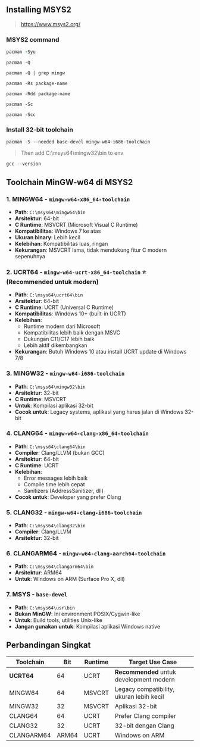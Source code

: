 ## Installing MSYS2

>https://www.msys2.org/

### MSYS2 command


```for updating MSYS2
pacman -Syu
```

```List all installed packages
pacman -Q
```

```List installed packages matching a pattern
pacman -Q | grep mingw
```

```Remove a package and its dependencies (not required by others)
pacman -Rs package-name
```

```Remove a package forcefully (be careful)
pacman -Rdd package-name
```

```Clean package cache (free up space)
pacman -Sc
```

```Clean all cache
pacman -Scc
```

### Install 32-bit toolchain
```
pacman -S --needed base-devel mingw-w64-i686-toolchain
```
>Then add C:\msys64\mingw32\bin to env
```to verify installation
gcc --version
```

## Toolchain MinGW-w64 di MSYS2

### 1. **MINGW64** - `mingw-w64-x86_64-toolchain`
- **Path**: `C:\msys64\mingw64\bin`
- **Arsitektur**: 64-bit
- **C Runtime**: MSVCRT (Microsoft Visual C Runtime)
- **Kompatibilitas**: Windows 7 ke atas
- **Ukuran binary**: Lebih kecil
- **Kelebihan**: Kompatibilitas luas, ringan
- **Kekurangan**: MSVCRT lama, tidak mendukung fitur C modern sepenuhnya

### 2. **UCRT64** - `mingw-w64-ucrt-x86_64-toolchain` ⭐ (Recommended untuk modern)
- **Path**: `C:\msys64\ucrt64\bin`
- **Arsitektur**: 64-bit
- **C Runtime**: UCRT (Universal C Runtime)
- **Kompatibilitas**: Windows 10+ (built-in UCRT)
- **Kelebihan**: 
  - Runtime modern dari Microsoft
  - Kompatibilitas lebih baik dengan MSVC
  - Dukungan C11/C17 lebih baik
  - Lebih aktif dikembangkan
- **Kekurangan**: Butuh Windows 10 atau install UCRT update di Windows 7/8

### 3. **MINGW32** - `mingw-w64-i686-toolchain`
- **Path**: `C:\msys64\mingw32\bin`
- **Arsitektur**: 32-bit
- **C Runtime**: MSVCRT
- **Untuk**: Kompilasi aplikasi 32-bit
- **Cocok untuk**: Legacy systems, aplikasi yang harus jalan di Windows 32-bit

### 4. **CLANG64** - `mingw-w64-clang-x86_64-toolchain`
- **Path**: `C:\msys64\clang64\bin`
- **Compiler**: Clang/LLVM (bukan GCC)
- **Arsitektur**: 64-bit
- **C Runtime**: UCRT
- **Kelebihan**: 
  - Error messages lebih baik
  - Compile time lebih cepat
  - Sanitizers (AddressSanitizer, dll)
- **Cocok untuk**: Developer yang prefer Clang

### 5. **CLANG32** - `mingw-w64-clang-i686-toolchain`
- **Path**: `C:\msys64\clang32\bin`
- **Compiler**: Clang/LLVM
- **Arsitektur**: 32-bit

### 6. **CLANGARM64** - `mingw-w64-clang-aarch64-toolchain`
- **Path**: `C:\msys64\clangarm64\bin`
- **Arsitektur**: ARM64
- **Untuk**: Windows on ARM (Surface Pro X, dll)

### 7. **MSYS** - `base-devel`
- **Path**: `C:\msys64\usr\bin`
- **Bukan MinGW**: Ini environment POSIX/Cygwin-like
- **Untuk**: Build tools, utilities Unix-like
- **Jangan gunakan untuk**: Kompilasi aplikasi Windows native

## Perbandingan Singkat

| Toolchain | Bit | Runtime | Target Use Case |
|-----------|-----|---------|-----------------|
| **UCRT64**  | 64 | UCRT | **Recommended** untuk development modern |
| MINGW64 | 64 | MSVCRT | Legacy compatibility, ukuran lebih kecil |
| MINGW32 | 32 | MSVCRT | Aplikasi 32-bit |
| CLANG64 | 64 | UCRT | Prefer Clang compiler |
| CLANG32 | 32 | UCRT | 32-bit dengan Clang |
| CLANGARM64 | ARM64 | UCRT | Windows on ARM |

